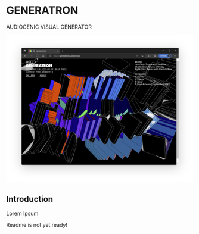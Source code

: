 # GENERATRON
AUDIOGENIC VISUAL GENERATOR

![alt text](/assets/img/screenshots/generatron_screenshot_01.png)

## Introduction
Lorem Ipsum


Readme is not yet ready!

